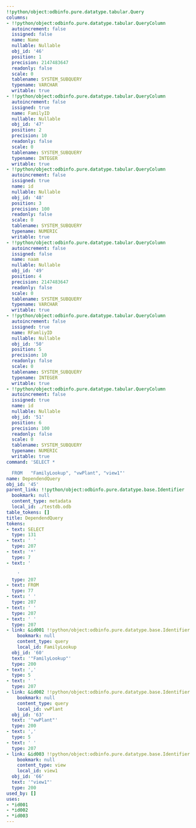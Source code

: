 ```yaml
---
!!python/object:odbinfo.pure.datatype.tabular.Query
columns:
- !!python/object:odbinfo.pure.datatype.tabular.QueryColumn
  autoincrement: false
  issigned: false
  name: Name
  nullable: Nullable
  obj_id: '46'
  position: 1
  precision: 2147483647
  readonly: false
  scale: 0
  tablename: SYSTEM_SUBQUERY
  typename: VARCHAR
  writable: true
- !!python/object:odbinfo.pure.datatype.tabular.QueryColumn
  autoincrement: false
  issigned: true
  name: FamilyID
  nullable: Nullable
  obj_id: '47'
  position: 2
  precision: 10
  readonly: false
  scale: 0
  tablename: SYSTEM_SUBQUERY
  typename: INTEGER
  writable: true
- !!python/object:odbinfo.pure.datatype.tabular.QueryColumn
  autoincrement: false
  issigned: true
  name: id
  nullable: Nullable
  obj_id: '48'
  position: 3
  precision: 100
  readonly: false
  scale: 0
  tablename: SYSTEM_SUBQUERY
  typename: NUMERIC
  writable: true
- !!python/object:odbinfo.pure.datatype.tabular.QueryColumn
  autoincrement: false
  issigned: false
  name: naam
  nullable: Nullable
  obj_id: '49'
  position: 4
  precision: 2147483647
  readonly: false
  scale: 0
  tablename: SYSTEM_SUBQUERY
  typename: VARCHAR
  writable: true
- !!python/object:odbinfo.pure.datatype.tabular.QueryColumn
  autoincrement: false
  issigned: true
  name: RFamliyID
  nullable: Nullable
  obj_id: '50'
  position: 5
  precision: 10
  readonly: false
  scale: 0
  tablename: SYSTEM_SUBQUERY
  typename: INTEGER
  writable: true
- !!python/object:odbinfo.pure.datatype.tabular.QueryColumn
  autoincrement: false
  issigned: true
  name: id
  nullable: Nullable
  obj_id: '51'
  position: 6
  precision: 100
  readonly: false
  scale: 0
  tablename: SYSTEM_SUBQUERY
  typename: NUMERIC
  writable: true
command: 'SELECT *

  FROM   "FamilyLookup", "vwPlant", "view1"'
name: DependendQuery
obj_id: '45'
parent_link: !!python/object:odbinfo.pure.datatype.base.Identifier
  bookmark: null
  content_type: metadata
  local_id: ./testdb.odb
table_tokens: []
title: DependendQuery
tokens:
- text: SELECT
  type: 131
- text: ' '
  type: 207
- text: '*'
  type: 7
- text: '

    '
  type: 207
- text: FROM
  type: 77
- text: ' '
  type: 207
- text: ' '
  type: 207
- text: ' '
  type: 207
- link: &id001 !!python/object:odbinfo.pure.datatype.base.Identifier
    bookmark: null
    content_type: query
    local_id: FamilyLookup
  obj_id: '60'
  text: '"FamilyLookup"'
  type: 200
- text: ','
  type: 5
- text: ' '
  type: 207
- link: &id002 !!python/object:odbinfo.pure.datatype.base.Identifier
    bookmark: null
    content_type: query
    local_id: vwPlant
  obj_id: '63'
  text: '"vwPlant"'
  type: 200
- text: ','
  type: 5
- text: ' '
  type: 207
- link: &id003 !!python/object:odbinfo.pure.datatype.base.Identifier
    bookmark: null
    content_type: view
    local_id: view1
  obj_id: '66'
  text: '"view1"'
  type: 200
used_by: []
uses:
- *id001
- *id002
- *id003
---
```

